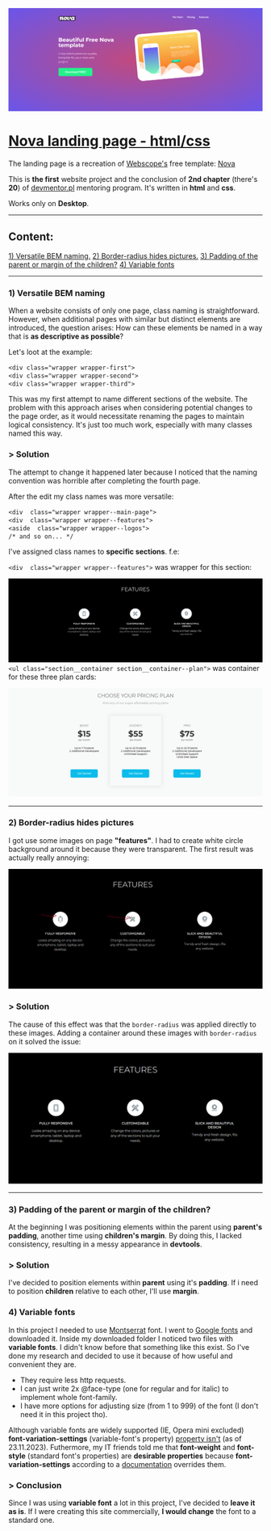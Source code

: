 [![Nova landing page](./README-assets/main-page.png)](https://typee8.github.io/Nova-landing-page-html-css/)
# [Nova landing page - html/css](https://typee8.github.io/Nova-landing-page-html-css/)
The landing page is a recreation of [Webscope's](https://themewagon.com/author/webscopeapp/) free template: [Nova](https://themewagon.com/themes/project-app-showasing-onepage-bootstrap-template-free-nova/)

This is **the first** website project and the conclusion of **2nd chapter** (there's **20**) of [devmentor.pl](https://devmentor.pl/mentoring-javascript) mentoring program. It's written in **html** and **css**. 

Works only on **Desktop**.

---

## Content:
[1) Versatile BEM naming.](#1-versatile-bem-naming)
[2) Border-radius hides pictures.](#2-border-radius-hides-pictures)
[3) Padding of the parent or margin of the children?](#3-padding-of-the-parent-or-margin-of-the-children)
[4) Variable fonts](#4-variable-fonts)

---

### 1) Versatile BEM naming
When a website consists of only one page, class naming is straightforward. However, when additional pages with similar but distinct elements are introduced, the question arises: How can these elements be named in a way that is **as descriptive as possible**?

Let's loot at the example:
```
<div class="wrapper wrapper-first">
<div class="wrapper wrapper-second">
<div class="wrapper wrapper-third">
```
This was my first attempt to name different sections of the website. The problem with this approach arises when considering potential changes to the page order, as it would necessitate renaming the pages to maintain logical consistency. It's just too much work, especially with many classes named this way.

### > Solution
The attempt to change it happened later because I noticed that the naming convention was horrible after completing the fourth page.

After the edit my class names was more versatile:
```
<div  class="wrapper wrapper--main-page">
<div  class="wrapper wrapper--features">
<aside  class="wrapper wrapper--logos">
/* and so on... */
```
I've assigned class names to **specific sections**. f.e:

`<div  class="wrapper wrapper--features">` was wrapper for this section:

![](./README-assets/1solution_1.png)
`<ul class="section__container section__container--plan">` was container for these three plan cards:

![](./README-assets/1solution_2.png)

---

### 2) Border-radius hides pictures
I got use some images on page **"features"**. I had to create white circle background around it because they were transparent.
The first result was actually really annoying:

![](./README-assets/2solution_2.png)
### > Solution

The cause of this effect was that the `border-radius` was applied directly to these images. Adding a container around these images with `border-radius` on it solved the issue:

![](./README-assets/2solution_1.png)

---

### 3) Padding of the parent or margin of the children?
At the beginning I was positioning elements within the parent using **parent's padding**, another time using **children's margin**. By doing this, I lacked consistency, resulting in a messy appearance in **devtools**.

### > Solution
I've decided to position elements within **parent** using it's **padding**. If i need to position **children** relative to each other, I'll use **margin**.

### 4) Variable fonts
In this project I needed to use [Montserrat](https://fonts.google.com/specimen/Montserrat) font. I went to [Google fonts](https://fonts.google.com/) and downloaded it. Inside my downloaded folder I noticed two files with **variable fonts**. I didn't know before that something like this exist. So I've done my research and decided to use it because of how useful and convenient they are.

* They require less http requests.
* I can just write 2x @face-type (one for regular and for italic) to implement whole font-family.
* I have more options for adjusting size (from 1 to 999) of the font (I don't need it in this project tho).

Although variable fonts are widely supported (IE, Opera mini excluded) **font-variation-settings** (variable-font's property) [property isn't](https://caniuse.com/?search=font-variation-settings) (as of 23.11.2023). Futhermore, my IT friends told me that **font-weight** and **font-style** (standard font's properties) are **desirable properties** because **font-variation-settings** according to a [documentation](https://webreference.com/css/properties/font-variation-settings/) overrides them.

### > Conclusion
Since I was using **variable font** a lot in this project, I've decided to **leave it as is**. If I were creating this site commercially, **I would change** the font to a standard one.
